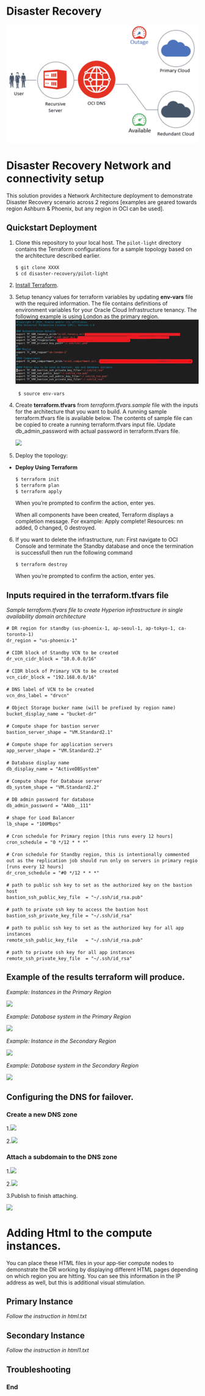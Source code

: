 # Disaster Recovery

![](./screenshots/200screenshots/intro.png " ")

Disaster Recovery Network and connectivity setup
=======================================================

This solution provides a Network Architecture deployment to demonstrate Disaster Recovery scenario across 2 regions [examples are geared towards region Ashburn & Phoenix, but any region in OCI can be used].


## Quickstart Deployment

1. Clone this repository to your local host. The `pilot-light` directory contains the Terraform configurations for a sample topology based on the architecture described earlier.
    ```
    $ git clone XXXX
    $ cd disaster-recovery/pilot-light
    ```

2. [Install Terraform](https://learn.hashicorp.com/terraform/getting-started/install.html). 

3. Setup tenancy values for terraform variables by updating **env-vars** file with the required information. The file contains definitions of environment variables for your Oracle Cloud Infrastructure tenancy.
    The following example is using London as the primary region.
    ![](100screenshots/env-vars-example.PNG)
    
   ```
    $ source env-vars
    ```
    
4. Create **terraform.tfvars** from *terraform.tfvars.sample* file with the inputs for the architecture that you want to build. A running sample terraform.tfvars file is available below. The contents of sample file can be copied to create a running terraform.tfvars input file. Update db_admin_password with actual password in terraform.tfvars file.

    ![](100screenshots/terrform_var.PNG)
    
5. Deploy the topology:

-   **Deploy Using Terraform**
    
    ```
    $ terraform init
    $ terraform plan
    $ terraform apply
    ```
    When you’re prompted to confirm the action, enter yes.

    When all components have been created, Terraform displays a completion message. For example: Apply complete! Resources: nn added, 0 changed, 0 destroyed.

6. If you want to delete the infrastructure, run:
    First navigate to OCI Console and terminate the Standby database and once the termination is successfull then run the following command
    ```
    $ terraform destroy
    ```
    When you’re prompted to confirm the action, enter yes.


## Inputs required in the terraform.tfvars file
*Sample terraform.tfvars file to create Hyperion infrastructure in single availability domain architecture*

```
# DR region for standby (us-phoenix-1, ap-seoul-1, ap-tokyo-1, ca-toronto-1)
dr_region = "us-phoenix-1"

# CIDR block of Standby VCN to be created
dr_vcn_cidr_block = "10.0.0.0/16"

# CIDR block of Primary VCN to be created
vcn_cidr_block = "192.168.0.0/16"

# DNS label of VCN to be created
vcn_dns_label = "drvcn"

# Object Storage bucker name (will be prefixed by region name)
bucket_display_name = "bucket-dr"

# Compute shape for bastion server
bastion_server_shape = "VM.Standard2.1"

# Compute shape for application servers
app_server_shape = "VM.Standard2.2"

# Database display name
db_display_name = "ActiveDBSystem"

# Compute shape for Database server
db_system_shape = "VM.Standard2.2"

# DB admin password for database
db_admin_password = "AAbb__111"

# shape for Load Balancer
lb_shape = "100Mbps"

# Cron schedule for Primary region [this runs every 12 hours]
cron_schedule = "0 */12 * * *"

# Cron schedule for Standby region, this is intentionally commented out as the replication job should run only on servers in primary regio [runs every 12 hours]
dr_cron_schedule = "#0 */12 * * *"

# path to public ssh key to set as the authorized key on the bastion host
bastion_ssh_public_key_file  = "~/.ssh/id_rsa.pub"

# path to private ssh key to access the bastion host
bastion_ssh_private_key_file = "~/.ssh/id_rsa"

# path to public ssh key to set as the authorized key for all app instances 
remote_ssh_public_key_file   = "~/.ssh/id_rsa.pub"

# path to private ssh key for all app instances
remote_ssh_private_key_file  = "~/.ssh/id_rsa"
```
## Example of the results terraform will produce.
 *Example: Instances in the Primary Region*

 ![](100screenshots/App-Server(Primary).PNG)
 
 *Example: Database system in the Primary Region*

 ![](100screenshots/DB-System(Primary).PNG)
 
 *Example: Instance in the Secondary Region*

 ![](100screenshots/App-Server(Secondary).png)
 
 *Example: Database system in the Secondary Region*

 ![](100screenshots/DB-System(Secondary).PNG)
 
## Configuring the DNS for failover.

### Create a new DNS zone
1.![](100screenshots/DNS-Zone.png)

2.![](100screenshots/DNS-Zone-Information.png)

### Attach a subdomain to the DNS zone
1.![](100screenshots/DNS-Zone-Subdomain-Step1.png)

2.![](100screenshots/DNS-Zone-Subdomain-Step2.png)

3.Publish to finish attaching.

![](100screenshots/Failover-Policy-Publish.png)

# Adding Html to the compute instances.

You can place these HTML files in your app-tier compute nodes to demonstrate the DR working by displaying different HTML pages depending on which region you are hitting. You can see this information in the IP address as well, but this is additional visual stimulation.

## Primary Instance
*Follow the instruction in html.txt*

## Secondary Instance
*Follow the instruction in html1.txt*


## Troubleshooting


### End
